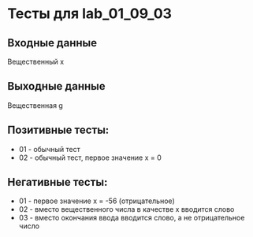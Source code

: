 # Тесты для lab_01_09_03

## Входные данные
 Вещественный x
 
## Выходные данные
 Вещественная g
 
 ## Позитивные тесты:
 - 01 - обычный тест
 - 02 - обычный тест, первое значение x = 0
 
 ## Негативные тесты:
 - 01 - первое значение x = -56 (отрицательное)
 - 02 - вместо вещественного числа в качестве x вводится слово
 - 03 - вместо окончания ввода вводится слово, а не отрицательное число